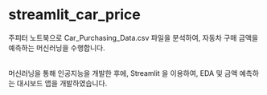 # streamlit_car_price

주피터 노트북으로 Car_Purchasing_Data.csv 파일을 분석하여, 자동차 구매 금액을 예측하는 머신러닝을 수행합니다.<br/><br/>

머신러닝을 통해 인공지능을 개발한 후에, Streamlit 을 이용하여, EDA 및 금액 예측하는 대시보드 앱을 개발하였습니다.

